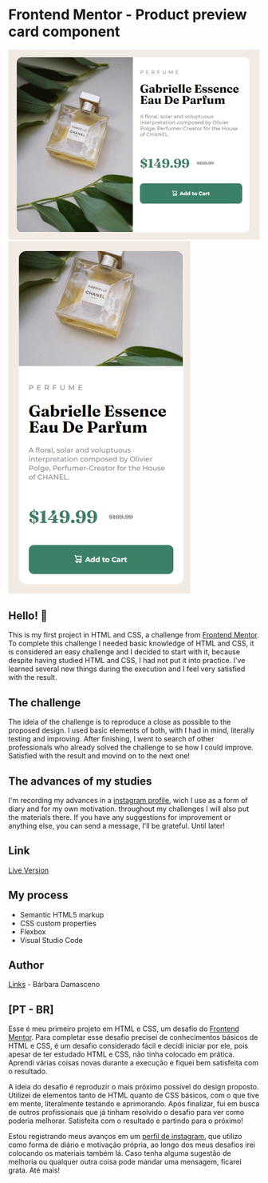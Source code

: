 # Frontend Mentor - Product preview card component

![Design preview for the Product preview card component coding challenge](./design/Screenshot--web.png)
![Design preview for the Product preview card component coding challenge](./design/Screenshot-mobile.png)

## Hello! 👋

This is my first project in HTML and CSS, a challenge from [Frontend Mentor](https://www.frontendmentor.io).
To complete this challenge I needed basic knowledge of HTML and CSS, it is considered an easy challenge and I decided to start with it, because despite having studied HTML and CSS, I had not put it into practice. I've learned several new things during the execution and I feel very satisfied with the result.

## The challenge

The ideia of the challenge is to reproduce a close as possible to the proposed design. I used basic elements of both, with I had in mind, literally testing and improving. After finishing, I went to search of other professionals who already solved the challenge to se how I could improve. Satisfied with the result and movind on to the next one!

## The advances of my studies

I'm recording my advances in a [instagram profile](https://www.instagram.com/kalidah.dev), wich I use as a form of diary and for my own motivation. throughout my challenges I will also put the materials there. If you have any suggestions for improvement or anything else, you can send a message, I'll be grateful. Until later!

## Link
[Live Version](https://barbaradamasdev.github.io/product-preview-card-component-main/)

## My process
- Semantic HTML5 markup
- CSS custom properties
- Flexbox
- Visual Studio Code

## Author
[Links](https://linktr.ee/barbaradamas.dev) - Bárbara Damasceno

## [PT - BR]
Esse é meu primeiro projeto em HTML e CSS, um desafio do [Frontend Mentor](https://www.frontendmentor.io). Para completar esse desafio precisei de conhecimentos básicos de HTML e CSS, é um desafio considerado fácil e decidi iniciar por ele, pois apesar de ter estudado HTML e CSS, não tinha colocado em prática. Aprendi várias coisas novas durante a execução e fiquei bem satisfeita com o resultado.

A ideia do desafio é reproduzir o mais próximo possível do design proposto. Utilizei de elementos tanto de HTML quanto de CSS básicos, com o que tive em mente, literalmente testando e aprimorando. Após finalizar, fui em busca de outros profissionais que já tinham resolvido o desafio para ver como poderia melhorar. Satisfeita com o resultado e partindo para o próximo!

Estou registrando meus avanços em um [perfil de instagram](https://www.instagram.com/kalidah.dev), que utilizo como forma de diário e motivação própria, ao longo dos meus desafios irei colocando os materiais também lá. Caso tenha alguma sugestão de melhoria ou qualquer outra coisa pode mandar uma mensagem, ficarei grata. Até mais!
